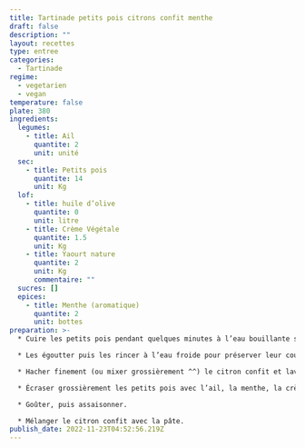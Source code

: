 ```yaml
---
title: Tartinade petits pois citrons confit menthe
draft: false
description: ""
layout: recettes
type: entree
categories:
  - Tartinade
regime:
  - vegetarien
  - vegan
temperature: false
plate: 380
ingredients:
  legumes:
    - title: Ail
      quantite: 2
      unit: unité
  sec:
    - title: Petits pois
      quantite: 14
      unit: Kg
  lof:
    - title: huile d’olive
      quantite: 0
      unit: litre
    - title: Crème Végétale
      quantite: 1.5
      unit: Kg
    - title: Yaourt nature
      quantite: 2
      unit: Kg
      commentaire: ""
  sucres: []
  epices:
    - title: Menthe (aromatique)
      quantite: 2
      unit: bottes
preparation: >-
  * Cuire les petits pois pendant quelques minutes à l’eau bouillante salée. 

  * Les égoutter puis les rincer à l’eau froide pour préserver leur couleur.

  * Hacher finement (ou mixer grossièrement ^^) le citron confit et laver la menthe.

  * Écraser grossièrement les petits pois avec l’ail, la menthe, la crème et le yaourt. 

  * Goûter, puis assaisonner.

  * Mélanger le citron confit avec la pâte.
publish_date: 2022-11-23T04:52:56.219Z
---
```

